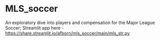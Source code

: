 # MLS_soccer
An exploratory dive into players and compensation for the Major League Soccer;
Streamlit app here - https://share.streamlit.io/afborn/mls_soccer/main/mls_str.py
